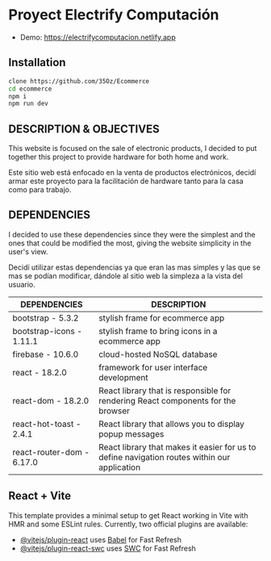 # Proyect Electrify Computación

+ Demo:
 https://electrifycomputacion.netlify.app

## Installation

```sh
clone https://github.com/35Oz/Ecommerce
cd ecommerce
npm i
npm run dev
```

## DESCRIPTION & OBJECTIVES

 This website is focused on the sale of electronic products, I decided to put together this project
 to provide hardware for both home and work.

 Este sitio web está enfocado en la venta de productos electrónicos, decidí armar este proyecto 
 para la facilitación de hardware tanto para la casa como para trabajo.


## DEPENDENCIES
 
 I decided to use these dependencies since they were the simplest and the ones that could be modified the most,
 giving the website simplicity in the user's view.

 Decidí utilizar estas dependencias ya que eran las mas simples y las que se mas se podían modificar,
 dándole al sitio web la simpleza a la vista del usuario.

| DEPENDENCIES | DESCRIPTION |
| ------ | ------ |
| bootstrap - 5.3.2 | stylish frame for ecommerce app|
| bootstrap-icons - 1.11.1 | stylish frame to bring icons in a ecommerce app|
| firebase - 10.6.0 | cloud-hosted NoSQL database|
| react - 18.2.0 | framework for user interface development |
| react-dom - 18.2.0 | React library that is responsible for rendering React components for the browser |
| react-hot-toast - 2.4.1 | React library that allows you to display popup messages |
| react-router-dom - 6.17.0 | React library that makes it easier for us to define navigation routes within our application |
    

## React + Vite
This template provides a minimal setup to get React working in Vite with HMR and some ESLint rules.
Currently, two official plugins are available:

- [@vitejs/plugin-react](https://github.com/vitejs/vite-plugin-react/blob/main/packages/plugin-react/README.md) uses [Babel](https://babeljs.io/) for Fast Refresh
- [@vitejs/plugin-react-swc](https://github.com/vitejs/vite-plugin-react-swc) uses [SWC](https://swc.rs/) for Fast Refresh


